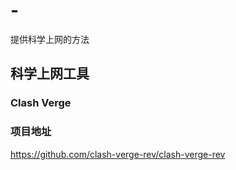 # -
提供科学上网的方法
## 科学上网工具
### Clash Verge
### 项目地址
 https://github.com/clash-verge-rev/clash-verge-rev 
